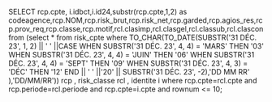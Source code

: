 SELECT rcp.cpte, i.idbct,i.id24,substr(rcp.cpte,1,2) as codeagence,rcp.NOM,rcp.risk_brut,rcp.risk_net,rcp.garded,rcp.agios_res,rcp.prov_req,rcp.classe,rcp.motif,rcl.clasimp,rcl.clasgel,rcl.classub,rcl.clascon from (select * from risk_cpte where
TO_CHAR(TO_DATE(SUBSTR('31 DÉC. 23', 1, 2) || ' ' ||CASE 
                   WHEN SUBSTR('31 DÉC. 23', 4, 4) = 'MARS' THEN '03'
                   WHEN SUBSTR('31 DÉC. 23', 4, 4) = 'JUIN' THEN '06'
                   WHEN SUBSTR('31 DÉC. 23', 4, 4) = 'SEPT' THEN '09'
                   WHEN SUBSTR('31 DÉC. 23', 4, 3) = 'DÉC' THEN '12'
               END || ' ' ||'20' || SUBSTR('31 DÉC. 23', -2),'DD MM RR' ),'DD/MM/RR')) rcp , risk_classe rcl , identite i where rcp.cpte=rcl.cpte and  rcp.periode=rcl.periode and rcp.cpte=i.cpte and rownum <= 10;

